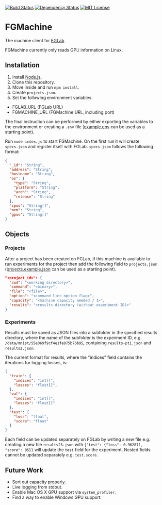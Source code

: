 [![Build Status](https://img.shields.io/travis/Kaixhin/FGMachine.svg)](https://travis-ci.org/Kaixhin/FGMachine)
[![Dependency Status](https://img.shields.io/david/kaixhin/fgmachine.svg)](https://david-dm.org/Kaixhin/FGMachine)
[![MIT License](https://img.shields.io/badge/license-MIT-blue.svg)](https://raw.githubusercontent.com/Kaixhin/FGMachine/master/LICENSE)

# FGMachine

The machine client for [FGLab](https://github.com/Kaixhin/FGLab).

FGMachine currently only reads GPU information on Linux.

## Installation

1. Install [Node.js](https://nodejs.org/).
1. Clone this repository.
1. Move inside and run `npm install`.
1. Create `projects.json`.
1. Set the following environment variables:
  - FGLAB_URL (FGLab URL)
  - FGMACHINE_URL (FGMachine URL, including port)

The final instruction can be performed by either exporting the variables to the environment or creating a `.env` file ([example.env](https://github.com/Kaixhin/FGMachine/blob/master/example.env) can be used as a starting point).

Run `node index.js` to start FGMachine. On the first run it will create `specs.json` and register itself with FGLab. `specs.json` follows the following format:

```json
{
  "_id": "String",
  "address": "String",
  "hostname": "String",
  "os": {
    "type": "String",
    "platform": "String",
    "arch": "String",
    "release": "String"
  },
  "cpus": "String[]",
  "mem": "String",
  "gpus": "String[]"
}
```

## Objects

### Projects

After a project has been created on FGLab, if this machine is available to run experiments for the project then add the following field to `projects.json` ([projects.example.json](https://github.com/Kaixhin/FGMachine/blob/master/projects.example.json) can be used as a starting point).


```json
"<project_id>": {
  "cwd": "<working directory>",
  "command": "<binary>",
  "file": "<file>",
  "option": "<command line option flag>",
  "capacity": "<machine capacity needed / 1>",
  "results": "<results directory (without experiment ID)>"
}
```

### Experiments

Results must be saved as JSON files into a subfolder in the specified results directory, where the name of the subfolder is the experiment ID, e.g. `/data/mnist/55e069f9cf4e1fe075b76b95`, containing `results-pt1.json` and `results2.json`.

The current format for results, where the "indices" field contains the iterations for logging losses, is:

```json
{
  "train": {
    "indices": "int[]",
    "losses": "float[]",
  },
  "val": {
    "indices": "int[]",
    "losses": "float[]"
  },
  "test": {
    "loss": "float",
    "score": "float"
  }
}
```

Each field can be updated separately on FGLab by writing a new file e.g. creating a new file `results23.json` with `{"test": {"loss": 0.962871, "score": 85}}` will update the `test` field for the experiment. Nested fields cannot be updated separately e.g. `test.score`.

## Future Work

- Sort out capacity properly.
- Live logging from stdout.
- Enable Mac OS X GPU support via `system_profiler`.
- Find a way to enable Windows GPU support.

